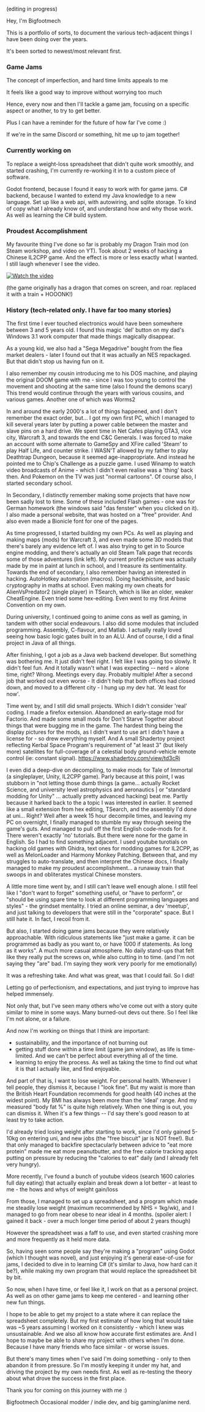 (editing in progress)

Hey, I'm Bigfootmech

This is a portfolio of sorts, to document the various tech-adjacent things I have been doing over the years.

It's been sorted to newest/most relevant first.

### Game Jams
The concept of imperfection, and hard time limits appeals to me

It feels like a good way to improve without worrying too much

Hence, every now and then I'll tackle a game jam, focusing on a specific aspect or another, to try to get better.

Plus I can have a reminder for the future of how far I've come :)

If we're in the same Discord or something, hit me up to jam together!

### Currently working on
To replace a weight-loss spreadsheet that didn't quite work smoothly, and started crashing, I'm currently re-working it in to a custom piece of software.

Godot frontend, because I found it easy to work with for game jams. 
C# backend, because I wanted to extend my Java knowledge to a new language.
Set up like a web api, with autowiring, and sqlite storage. To kind of copy what I already know of, and understand how and why those work. As well as learning the C# build system.

### Proudest Accomplishment
My favourite thing I've done so far is probably my Dragon Train mod (on Steam workshop, and video on YT).
Took about 2 weeks of hacking a Chinese IL2CPP game. And the effect is more or less exactly what I wanted.
I still laugh whenever I see the video.

[![Watch the video](https://img.youtube.com/vi/SkxfaQwUHeY/0.jpg)](https://www.youtube.com/watch?v=SkxfaQwUHeY)


(the game originally has a dragon that comes on screen, and roar. replaced it with a train + HOOONK!)

### History (tech-related only. I have far too many stories)
The first time I ever touched electronics would have been somewhere between 3 and 5 years old. I found this magic 'del' button on my dad's Windows 3.1 work computer that made things magically disappear.

As a young kid, we also had a "Sega Megadrive" bought from the flea market dealers - later I found out that it was actually an NES repackaged. But that didn't stop us having fun on it.

I also remember my cousin introducing me to his DOS machine, and playing the original DOOM game with me - since I was too young to control the movement and shooting at the same time (also I found the demons scary)
This trend would continue through the years with various cousins, and various games. Another one of which was Worms2

In and around the early 2000's a lot of things happened, and I don't remember the exact order, but...
I got my own first PC, which I managed to kill several years later by putting a power cable between the master and slave pins on a hard drive.
We spent time in Net Cafes playing GTA3, vice city, Warcraft 3, and towards the end C&C Generals.
I was forced to make an account with some alternate to GameSpy and XFire called 'Steam' to play Half Life, and counter strike.
I WASN'T allowed by my father to play Deathtrap Dungeon, because it seemed age-inappropriate. And instead he pointed me to Chip's Challenge as a puzzle game.
I used Winamp to watch video broadcasts of Anime - which I didn't even realise was a 'thing' back then. And Pokemon on the TV was just "normal cartoons".
Of course also, I started secondary school.

In Secondary, I distinctly remember making some projects that have now been sadly lost to time. 
Some of these included Flash games - one was for German homework (the windows said "das fenster" when you clicked on it).
I also made a personal website, that was hosted on a "free" provider. And also even made a Bionicle font for one of the pages.

As time progressed, I started building my own PCs.
As well as playing and making maps (mods) for Warcraft 3, and even made some 3D models that there's barely any evidence left of.
I was also trying to get in to Source engine modding, and there's actually an old Steam Talk page that records some of those adventures (link left).
My current profile picture was actually made by me in paint at lunch in school, and I treasure its sentimentality.
Towards the end of secondary, I also remember having an interested in hacking. AutoHotkey automation (macros). Doing hackthissite, and basic cryptography in maths at school. Even making my own cheats for AlienVsPredator2 (single player) in TSearch, which is like an older, weaker CheatEngine. Even tried some hex-editing.
Even went to my first Anime Convention on my own.

During university, I continued going to anime cons as well as gaming, in tandem with other social endeavours.
I also did some modules that included programming. Assembly, C-flavour, and Matlab.
I actually really loved seeing how basic logic gates built in to an ALU.
And of course, I did a final project in Java of all things.

After finishing, I got a job as a Java web backend developer. But something was bothering me. It just didn't feel right.
I felt like I was going too slowly. It didn't feel fun. And it totally wasn't what I was expecting -- nerd = alone time, right? Wrong. Meetings every day. Probably multiple!
After a second job that worked out even worse - It didn't help that both offices had closed down, and moved to a different city - I hung up my dev hat. 'At least for now'.

Time went by, and I still did small projects. Which I didn't consider 'real' coding.
I made a firefox extension. Abandoned an early-stage mod for Factorio. And made some small mods for Don't Starve Together about things that were bugging me in the game. The hardest thing being the display pictures for the mods, as I didn't want to use art I didn't have a license for - so drew everything myself.
And A small Shadertoy project reflecting Kerbal Space Program's requirement of "at least 3" (but likely more) satellites for full-coverage of a celestial body ground-vehicle remote control (ie: constant signal).
https://www.shadertoy.com/view/td3cRj

I even did a deep-dive on decompiling, to make mods for Tale of Immortal (a singleplayer, Unity, IL2CPP game). 
Parly because at this point, I was stubborn in "not letting those dumb things (a game... actually Rocket Science, and university level astrophysics and aeronautics | or "standard modding for Unity" ... actually pretty advanced hacking) beat me.
Partly because it harked back to the a topic I was interested in earlier. It seemed like a small extension from hex editing, TSearch, and the assembly I'd done at uni... Right?
Well after a week 15 hour decompile times, and leaving my PC on overnight, I finally managed to stumble my way through seeing the game's guts. And managed to pull off the first English code-mods for it.
There weren't exactly 'no' tutorials. But there were none for the game in English. So I had to find something adjacent.
I used youtube turotials on hacking old games with Ghidra, text ones for modding games for IL2CPP, as well as MelonLoader and Harmony Monkey Patching.
Between that, and my struggles to auto-translate, and then interpret the Chinese docs, I finally managed to make my proudest accomplishment... a runaway train that swoops in and obliterates mystical Chinese monsters.

A little more time went by, and I still can't leave well enough alone.
I still feel like I "don't want to forget" something useful, or "have to perform", or "should be using spare time to look at different programming languages and styles" - the grindset mentality.
I tried an online seminar, a dev 'meetup', and just talking to developers that were still in the "corporate" space. But I still hate it. In fact, I recoil from it.

But also, I started doing game jams because they were relatively approachable.
With ridiculous statements like "just make a game. it can be programmed as badly as you want to, or have 1000 if statements. As long as it works".
A much more casual atmosphere.
No daily stand-ups that felt like they really put the screws on, while also cutting in to time. (and I'm not saying they "are" bad. I'm saying they work very poorly for me emotionally)

It was a refreshing take.
And what was great, was that I could fail. So I did!

Letting go of perfectionism, and expectations, and just trying to improve has helped immensely.

Not only that, but I've seen many others who've come out with a story quite similar to mine in some ways. 
Many burned-out devs out there.
So I feel like I'm not alone, or a failure. 

And now I'm working on things that I think are important:
- sustainability, and the importance of not burning out
- getting stuff done within a time limit (game jam window), as life is time-limited. And we can't be perfect about everything all of the time.
- learning to enjoy the process. As well as taking the time to find out what it is that I actually like, and find enjoyable.

And part of that is, I want to lose weight. For personal health. 
Whenever I tell people, they dismiss it, because I "look fine". 
But my waist is more than the British Heart Foundation recommends for good health (40 inches at the widest point). My BMI has always been more than the 'ideal' range. And my measured "body fat %" is quite high relatively.
When one thing is out, you can dismiss it. When it's a few things -- I'd say there's good reason to at least try to take action.

I'd already tried losing weight after starting to work, since I'd only gained 5-10kg on entering uni, and new jobs (the "free biscuit" jar is NOT free!).
But that only managed to backfire spectacularly between advice to "eat more protein" made me eat more peanutbutter, 
and the free calorie tracking apps putting on pressure by reducing the "calories to eat" daily (and I already felt very hungry).

More recently, I've found a bunch of youtube videos (search 1600 calories full day eating) that actually explain and break down a lot better - at least to me - the hows and whys of weight gain/loss

From those, I managed to set up a spreadsheet, and a program which made me steadily lose weight (maximum recommended by NHS = 1kg/wk), and I managed to go from near obese to near ideal in 4 months. (spoiler alert: I gained it back - over a much longer time period of about 2 years though)

However the spreadsheet was a faff to use, and even started crashing more and more frequently as it held more data.

So, having seen some people say they're making a "program" using Godot (which I thought was novel), 
and just enjoying it's general ease-of-use for jams,
I decided to dive in to learning C# (it's similar to Java, how hard can it be?), while making my own program that would replace the spreadsheet bit by bit.

So now, when I have time, or feel like it, I work on that as a personal project. As well as on other game jams to keep me centered - and learning other new fun things.

I hope to be able to get my project to a state where it can replace the spreadsheet completely. But my first estimate of how long that would take was ~5 years assuming I worked on it consistently - which I knew was unsustainable. And we also all know how accurate first estimates are.
And I hope to maybe be able to share my project with others when I'm done. Because I have many friends who face similar - or worse issues.

But there's many times when I've said I'm doing something - only to then abandon it from pressure.
So I'm mostly keeping it under my hat, and driving the project by my own needs first.
As well as re-testing the theory about what drove the success in the first place.

Thank you for coming on this journey with me :)

Bigfootmech
Occasional modder / indie dev, and big gaming/anime nerd.

<!--
## Hi there 👋
**Bigfootmech/Bigfootmech** is a ✨ _special_ ✨ repository because its `README.md` (this file) appears on your GitHub profile.

Here are some ideas to get you started:

- 🔭 I’m currently working on ...
- 🌱 I’m currently learning ...
- 👯 I’m looking to collaborate on ...
- 🤔 I’m looking for help with ...
- 💬 Ask me about ...
- 📫 How to reach me: ...
- 😄 Pronouns: ...
- ⚡ Fun fact: ...
-->
